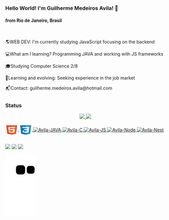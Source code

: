 ### Hello World! I'm Guilherme Medeiros Avila! 👋
#### from Rio de Janeiro, Brasil
<br>

<p>🌎WEB DEV: I'm currently studying JavaScript focusing on the backend</p>
<p>💻What am I learning? Programming JAVA and working with JS frameworks</p>
<p>🎓Studying Computer Science 2/8 </p>
<p>🌱Learning and evolving: Seeking experience in the job market</p>
<p>📬Contact: guilherme.medeiros.avila@hotmail.com</p>

##

### Status
<div align="center">
  <a href="https://github.com/GM7Avila">
  <img height="180em" src="https://github-readme-stats.vercel.app/api?username=GM7Avila&show_icons=true&theme=blueberry&include_all_commits=true&count_private=true"/>
  <img height="180em" src="https://github-readme-stats.vercel.app/api/top-langs/?username=GM7Avila&layout=compact&langs_count=7&theme=blueberry"/>
</div>
  
  
<div style="display: inline_block"><br>
  <img align="center" alt="Avila-HTML" height="30" width="40" src="https://raw.githubusercontent.com/devicons/devicon/master/icons/html5/html5-original.svg">
  <img align="center" alt="Avila-CSS" height="30" width="40" src="https://raw.githubusercontent.com/devicons/devicon/master/icons/css3/css3-original.svg">
  <img align="center" alt="Avila-JAVA" height="30" width="40" src="https://cdn.jsdelivr.net/gh/devicons/devicon/icons/java/java-plain.svg" />
  <img align="center" alt="Avila-C" height="30" width="40" src="https://cdn.jsdelivr.net/gh/devicons/devicon/icons/c/c-original.svg" />
  <img align="center" alt="Avila-JS" height="30" width="40" src="https://cdn.jsdelivr.net/gh/devicons/devicon/icons/javascript/javascript-original.svg"/>
  <img align="center" alt="Avila-Node" height="30" width="40" src="https://cdn.jsdelivr.net/gh/devicons/devicon/icons/nodejs/nodejs-original.svg" />
  <img align="center" alt="Avila-Nest" height="30" width="40" src="https://cdn.jsdelivr.net/gh/devicons/devicon/icons/nestjs/nestjs-plain.svg" />
  
  
  
</div>
  
  ##
 
<div> 
  <a href="https://www.youtube.com/channel/UCIPEVT1ZBezrixDAxEoaUZA" target="_blank"><img src="https://img.shields.io/badge/YouTube-FF0000?style=for-the-badge&logo=youtube&logoColor=white" target="_blank"></a>
  <a href = "mailto:guilherme.medeiros.avila@hotmail.com"><img src="https://img.shields.io/badge/-Gmail-%23333?style=for-the-badge&logo=gmail&logoColor=white" target="_blank"></a>
  <a href="https://www.linkedin.com/in/guilherme-medeiros-avila-331776180/" target="_blank">
    <img src="https://img.shields.io/badge/-LinkedIn-%230077B5?style=for-the-badge&logo=linkedin&logoColor=white" target="_blank"></a> 
 
  ![Snake animation](https://github.com/GM7Avila/GM7Avila/blob/output/github-contribution-grid-snake.svg)
 
</div>
